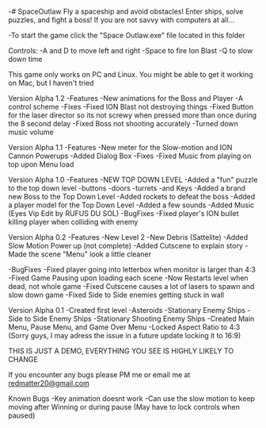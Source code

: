 -# SpaceOutlaw
Fly a spaceship and avoid obstacles! Enter ships, solve puzzles, and fight a boss!
If you are not savvy with computers at all...

-To start the game click the "Space Outlaw.exe" file located in this folder

Controls:
	-A and D to move left and right
	-Space to fire Ion Blast
	-Q to slow down time

This game only works on PC and Linux. You might be able to get it working on Mac, but I haven't tried

Version Alpha 1.2
-Features
  -New animations for the Boss and Player
  -A control scheme
-Fixes
  -Fixed ION Blast not destroying things
  -Fixed Button for the laser director so its not screwy when pressed more than once during the 8 second delay
  -Fixed Boss not shooting accurately
  -Turned down music volume
  

Version Alpha 1.1
-Features
	-New meter for the Slow-motion and ION Cannon Powerups
	-Added Dialog Box
-Fixes
	-Fixed Music from playing on top upon Menu load

Version Alpha 1.0
-Features
	-NEW TOP DOWN LEVEL
	-Added a "fun" puzzle to the top down level
		-buttons
		-doors
		-turrets
		-and Keys
	-Added a brand new Boss to the Top Down Level
		-Added rockets to defeat the boss
	-Added a player model for the Top Down Level
	-Added a few sounds
	-Added Music (Eyes Vip Edit by RUFUS DU SOL)
-BugFixes
	-Fixed player's ION bullet killing player when colliding with enemy


Version Alpha 0.2
-Features
	-New Level 2
	-New Debris (Sattelite)
	-Added Slow Motion Power up (not complete)
	-Added Cutscene to explain story
	-Made the scene "Menu" look a little cleaner
	
-BugFixes
	-Fixed player going into letterbox when monitor is larger than 4:3
	-Fixed Game Pausing upon loading each scene
	-Now Restarts level when dead, not whole game
	-Fixed Cutscene causes a lot of lasers to spawn and slow down game
	-Fixed Side to Side enemies getting stuck in wall



Version Alpha 0.1
-Created first level
	-Asteroids
	-Stationary Enemy Ships
	-Side to Side Enemy Ships
	-Stationary Shooting Enemy Ships
-Created Main Menu, Pause Menu, and Game Over Menu
-Locked Aspect Ratio to 4:3 (Sorry guys, I may adress the issue in a future update locking it to 16:9)


THIS IS JUST A DEMO, EVERYTHING YOU SEE IS HIGHLY LIKELY TO CHANGE

If you encounter any bugs please PM me or email me at redmatter20@gmail.com

Known Bugs
-Key animation doesnt work
-Can use the slow motion to keep moving after Winning or during pause (May have to lock controls when paused)
